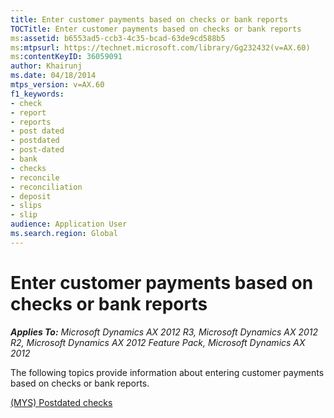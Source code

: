 ```yaml
---
title: Enter customer payments based on checks or bank reports
TOCTitle: Enter customer payments based on checks or bank reports
ms:assetid: b6553ad5-ccb3-4c35-bcad-63de9cd588b5
ms:mtpsurl: https://technet.microsoft.com/library/Gg232432(v=AX.60)
ms:contentKeyID: 36059091
author: Khairunj
ms.date: 04/18/2014
mtps_version: v=AX.60
f1_keywords:
- check
- report
- reports
- post dated
- postdated
- post-dated
- bank
- checks
- reconcile
- reconciliation
- deposit
- slips
- slip
audience: Application User
ms.search.region: Global
---
```


# Enter customer payments based on checks or bank reports 


_**Applies To:** Microsoft Dynamics AX 2012 R3, Microsoft Dynamics AX 2012 R2, Microsoft Dynamics AX 2012 Feature Pack, Microsoft Dynamics AX 2012_

The following topics provide information about entering customer payments based on checks or bank reports.

[(MYS) Postdated checks](mys-postdated-checks.md)

  


